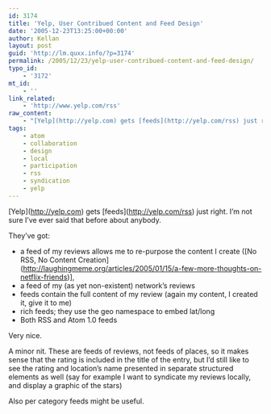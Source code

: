 ```yaml
---
id: 3174
title: 'Yelp, User Contribued Content and Feed Design'
date: '2005-12-23T13:25:00+00:00'
author: Kellan
layout: post
guid: 'http://lm.quxx.info/?p=3174'
permalink: /2005/12/23/yelp-user-contribued-content-and-feed-design/
typo_id:
    - '3172'
mt_id:
    - ''
link_related:
    - 'http://www.yelp.com/rss'
raw_content:
    - "[Yelp](http://yelp.com) gets [feeds](http://yelp.com/rss) just right.  I\\'m not sure I\\'ve ever said that before about anybody.\r\n\r\nThey\\'ve got:\r\n \r\n* a feed of my reviews allows me to re-purpose the content I create ([No RSS, No Content Creation](http://laughingmeme.org/articles/2005/01/15/a-few-more-thoughts-on-netflix-friends)],\r\n* a feed of my (as yet non-existent) network\\'s reviews\r\n* feeds contain the full content of my review (again my content, I created it, give it to me)\r\n* rich feeds; they use the geo namespace to embed lat/long\r\n* Both RSS and Atom 1.0 feeds\r\n\r\nVery nice. \r\n\r\nA minor nit.  These are feeds of reviews, not feeds of places, so it makes sense that the rating is included in the title of the entry, but I\\'d still like to see the rating and location\\'s name presented in separate structured elements as well (say for example I want to syndicate my reviews locally, and display a graphic of the stars)\r\n\r\nAlso per category feeds might be useful."
tags:
    - atom
    - collaboration
    - design
    - local
    - participation
    - rss
    - syndication
    - yelp
---
```


\[Yelp\](http://yelp.com) gets \[feeds\](http://yelp.com/rss) just right. I’m not sure I’ve ever said that before about anybody.

They’ve got:

- a feed of my reviews allows me to re-purpose the content I create (\[No RSS, No Content Creation\](http://laughingmeme.org/articles/2005/01/15/a-few-more-thoughts-on-netflix-friends)\],
- a feed of my (as yet non-existent) network’s reviews
- feeds contain the full content of my review (again my content, I created it, give it to me)
- rich feeds; they use the geo namespace to embed lat/long
- Both RSS and Atom 1.0 feeds

Very nice.

A minor nit. These are feeds of reviews, not feeds of places, so it makes sense that the rating is included in the title of the entry, but I’d still like to see the rating and location’s name presented in separate structured elements as well (say for example I want to syndicate my reviews locally, and display a graphic of the stars)

Also per category feeds might be useful.